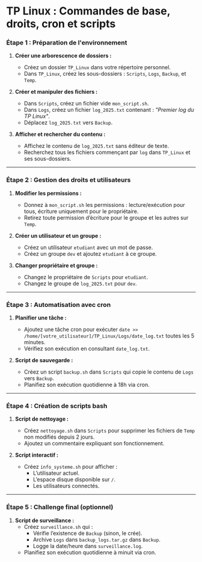 # TP Linux : Commandes de base, droits, cron et scripts

### **Étape 1 : Préparation de l'environnement**
1. **Créer une arborescence de dossiers :**
   - Créez un dossier `TP_Linux` dans votre répertoire personnel.
   - Dans `TP_Linux`, créez les sous-dossiers : `Scripts`, `Logs`, `Backup`, et `Temp`.

2. **Créer et manipuler des fichiers :**
   - Dans `Scripts`, créez un fichier vide `mon_script.sh`.
   - Dans `Logs`, créez un fichier `log_2025.txt` contenant : *"Premier log du TP Linux"*.
   - Déplacez `log_2025.txt` vers `Backup`.

3. **Afficher et rechercher du contenu :**
   - Affichez le contenu de `log_2025.txt` sans éditeur de texte.
   - Recherchez tous les fichiers commençant par `log` dans `TP_Linux` et ses sous-dossiers.

---

### **Étape 2 : Gestion des droits et utilisateurs**
1. **Modifier les permissions :**
   - Donnez à `mon_script.sh` les permissions : lecture/exécution pour tous, écriture uniquement pour le propriétaire.
   - Retirez toute permission d’écriture pour le groupe et les autres sur `Temp`.

2. **Créer un utilisateur et un groupe :**
   - Créez un utilisateur `etudiant` avec un mot de passe.
   - Créez un groupe `dev` et ajoutez `etudiant` à ce groupe.

3. **Changer propriétaire et groupe :**
   - Changez le propriétaire de `Scripts` pour `etudiant`.
   - Changez le groupe de `log_2025.txt` pour `dev`.

---

### **Étape 3 : Automatisation avec cron**
1. **Planifier une tâche :**
   - Ajoutez une tâche cron pour exécuter `date >> /home/[votre_utilisateur]/TP_Linux/Logs/date_log.txt` toutes les 5 minutes.
   - Vérifiez son exécution en consultant `date_log.txt`.

2. **Script de sauvegarde :**
   - Créez un script `backup.sh` dans `Scripts` qui copie le contenu de `Logs` vers `Backup`.
   - Planifiez son exécution quotidienne à 18h via cron.

---

### **Étape 4 : Création de scripts bash**
1. **Script de nettoyage :**
   - Créez `nettoyage.sh` dans `Scripts` pour supprimer les fichiers de `Temp` non modifiés depuis 2 jours.
   - Ajoutez un commentaire expliquant son fonctionnement.

2. **Script interactif :**
   - Créez `info_systeme.sh` pour afficher :
     - L’utilisateur actuel.
     - L’espace disque disponible sur `/`.
     - Les utilisateurs connectés.

---

### **Étape 5 : Challenge final (optionnel)**
1. **Script de surveillance :**
   - Créez `surveillance.sh` qui :
     - Vérifie l’existence de `Backup` (sinon, le crée).
     - Archive `Logs` dans `backup_logs.tar.gz` dans `Backup`.
     - Logge la date/heure dans `surveillance.log`.
   - Planifiez son exécution quotidienne à minuit via cron.

